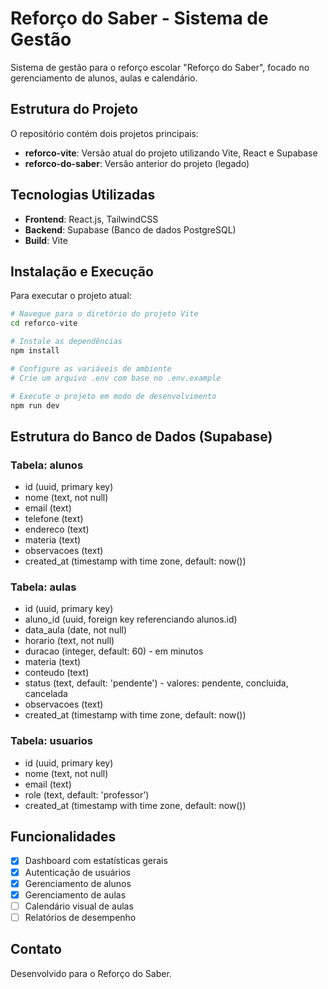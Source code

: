 # Reforço do Saber - Sistema de Gestão

Sistema de gestão para o reforço escolar "Reforço do Saber", focado no gerenciamento de alunos, aulas e calendário.

## Estrutura do Projeto

O repositório contém dois projetos principais:

- **reforco-vite**: Versão atual do projeto utilizando Vite, React e Supabase
- **reforco-do-saber**: Versão anterior do projeto (legado)

## Tecnologias Utilizadas

- **Frontend**: React.js, TailwindCSS
- **Backend**: Supabase (Banco de dados PostgreSQL)
- **Build**: Vite

## Instalação e Execução

Para executar o projeto atual:

```bash
# Navegue para o diretório do projeto Vite
cd reforco-vite

# Instale as dependências
npm install

# Configure as variáveis de ambiente
# Crie um arquivo .env com base no .env.example

# Execute o projeto em modo de desenvolvimento
npm run dev
```

## Estrutura do Banco de Dados (Supabase)

### Tabela: alunos

- id (uuid, primary key)
- nome (text, not null)
- email (text)
- telefone (text)
- endereco (text)
- materia (text)
- observacoes (text)
- created_at (timestamp with time zone, default: now())

### Tabela: aulas

- id (uuid, primary key)
- aluno_id (uuid, foreign key referenciando alunos.id)
- data_aula (date, not null)
- horario (text, not null)
- duracao (integer, default: 60) - em minutos
- materia (text)
- conteudo (text)
- status (text, default: 'pendente') - valores: pendente, concluida, cancelada
- observacoes (text)
- created_at (timestamp with time zone, default: now())

### Tabela: usuarios

- id (uuid, primary key)
- nome (text, not null)
- email (text)
- role (text, default: 'professor')
- created_at (timestamp with time zone, default: now())

## Funcionalidades

- [x] Dashboard com estatísticas gerais
- [x] Autenticação de usuários
- [x] Gerenciamento de alunos
- [x] Gerenciamento de aulas
- [ ] Calendário visual de aulas
- [ ] Relatórios de desempenho

## Contato

Desenvolvido para o Reforço do Saber.
